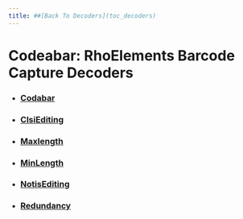 ```yaml
---
title: ##[Back To Decoders](toc_decoders)
---
```

Codeabar: RhoElements Barcode Capture Decoders
===

* ### [Codabar](codabar)

* ### [ClsiEditing](CodabarCLSiEditing)

* ### [Maxlength](CodabarMaxLength)

* ### [MinLength](CodabarMinLength)

* ### [NotisEditing](CodabarNotisEditing)

* ### [Redundancy](CodabarRedundancy)

